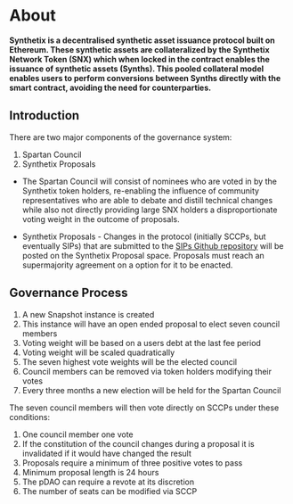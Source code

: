 About
====================================

**Synthetix is a decentralised synthetic asset issuance protocol built on Ethereum. These synthetic assets are collateralized by the Synthetix Network Token (SNX) which when locked in the contract enables the issuance of synthetic assets (Synths). This pooled collateral model enables users to perform conversions between Synths directly with the smart contract, avoiding the need for counterparties.**

Introduction
------------------

There are two major components of the governance system:

1.  Spartan Council
2.  Synthetix Proposals

-   The Spartan Council will consist of nominees who are voted in by the Synthetix token holders, re-enabling the influence of community representatives who are able to debate and distill technical changes while also not directly providing large SNX holders a disproportionate voting weight in the outcome of proposals.

-   Synthetix Proposals - Changes in the protocol (initially SCCPs, but eventually SIPs) that are submitted to the [SIPs Github repository](https://github.com/Synthetixio/SIPs) will be posted on the Synthetix Proposal space. Proposals must reach an supermajority agreement on a option for it to be enacted.

Governance Process
------------------

1.  A new Snapshot instance is created
2.  This instance will have an open ended proposal to elect seven council members
3.  Voting weight will be based on a users debt at the last fee period
4.  Voting weight will be scaled quadratically
5.  The seven highest vote weights will be the elected council
6.  Council members can be removed via token holders modifying their votes
7.  Every three months a new election will be held for the Spartan Council

The seven council members will then vote directly on SCCPs under these conditions:

1.  One council member one vote
2.  If the constitution of the council changes during a proposal it is invalidated if it would have changed the result
3.  Proposals require a minimum of three positive votes to pass
4.  Minimum proposal length is 24 hours
5.  The pDAO can require a revote at its discretion
6.  The number of seats can be modified via SCCP